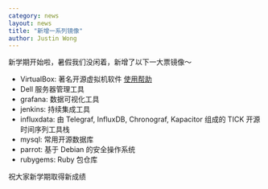 ```yaml
---
category: news
layout: news
title: "新增一系列镜像"
author: Justin Wong
---
```


新学期开始啦，暑假我们没闲着，新增了以下一大票镜像～

- VirtualBox: 著名开源虚拟机软件 [使用帮助](/help/virtualbox/)
- Dell 服务器管理工具
- grafana: 数据可视化工具
- jenkins: 持续集成工具
- influxdata: 由 Telegraf, InfluxDB, Chronograf, Kapacitor 组成的 TICK 开源时间序列工具栈
- mysql: 常用开源数据库
- parrot: 基于 Debian 的安全操作系统
- rubygems: Ruby 包仓库

祝大家新学期取得新成绩
